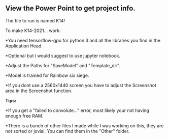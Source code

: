 View the Power Point to get project info.
----------------------------------------

The file to run is named K14!

To make K14-2021... work:

*You need tensorflow-gpu for python 3 and all the libraries you find in the Application Head.

*Optional but i would suggest to use jupyter notebook.

*Adjust the Paths for "SaveModel" and "Template_dir".

*Model is trained for Rainbow six siege.

*If you dont use a 2560x1440 screen you  have to adjust the Screenshot area in the Screenshot function.

**Tips:**

*If you get a "failed to convolute..." error, most likely your not having enough free RAM.

*There is a bunch of other files I made while I was working on this, they are not sorted or jovial. 
 You can find them in the "Other" folder.
